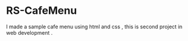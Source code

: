 # RS-CafeMenu
I made a sample cafe menu using html and css , this is second project in web development .
